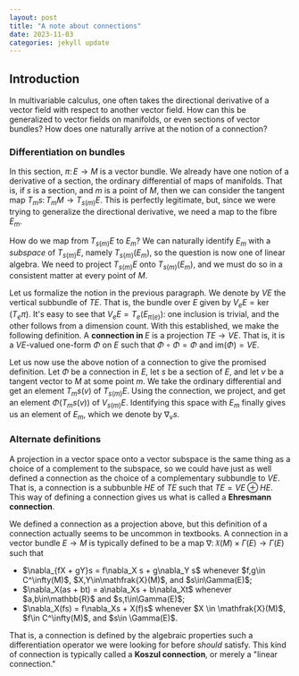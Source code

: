 ```yaml
---
layout: post
title: "A note about connections"
date: 2023-11-03 
categories: jekyll update
---
```


## Introduction

In multivariable calculus, one often takes the directional derivative of a vector field with respect to another vector field. How can this be generalized to vector fields on manifolds, or even sections of vector bundles? How does one naturally arrive at the notion of a connection?

### Differentiation on bundles

In this section, $\pi\colon E \to M$ is a vector bundle. We already have one notion of a derivative of a section, the ordinary differential of maps of manifolds. That is, if $s$ is a section, and $m$ is a point of $M$, then we can consider the tangent map $T_ms\colon T_mM \to T_{s(m)}E$. This is perfectly legitimate, but, since we were trying to generalize the directional derivative, we need a map to the fibre $E_m$. 

How do we map from $T_{s(m)}E$ to $E_m$? We can naturally identify $E_m$ with a <em>subspace</em> of $T_{s(m)}E$, namely $T_{s(m)}(E_m)$, so the question is now one of linear algebra. We need to project $T_{s(m)}E$ onto $T_{s(m)}(E_m)$, and we must do so in a consistent matter at every point of $M$. 

Let us formalize the notion in the previous paragraph. We denote by $VE$ the vertical subbundle of $TE$. That is, the bundle over $E$ given by $V_eE = \ker(T_e\pi)$. It's easy to see that $V_eE = T_e(E_{\pi(e)})$: one inclusion is trivial, and the other follows from a dimension count. With this established, we make the following definition. A <strong> connection in </strong> $E$ is a projection $TE \to VE$. That is, it is a $VE$-valued one-form $\Phi$ on $E$ such that $\Phi \circ \Phi = \Phi$ and $\mathrm{im}(\Phi) = VE$.

Let us now use the above notion of a connection to give the promised definition. Let $\Phi$ be a connection in $E$, let $s$ be a section of $E$, and let $v$ be a tangent vector to $M$ at some point $m$. We take the ordinary differential and get an element $T_ms(v)$ of $T_{s(m)}E$. Using the connection, we project, and get an element $\Phi(T_ms(v))$ of $V_{s(m)}E$. Identifying this space with $E_m$ finally gives us an element of $E_m$, which we denote by $\nabla_v s$.

### Alternate definitions

A projection in a vector space onto a vector subspace is the same thing as a choice of a complement to the subspace, so we could have just as well defined a connection as the choice of a complementary subbundle to $VE$. That is, a connection is a subbunble $HE$ of $TE$ such that $TE = VE \oplus HE$. This way of defining a connection gives us what is called a <strong>Ehresmann connection</strong>.

We defined a connection as a projection above, but this definition of a connection actually seems to be uncommon in textbooks. A connection in a vector bundle $E \to M$ is typically defined to be a map $\nabla\colon\mathfrak{X}(M) \times \Gamma(E) \to \Gamma(E)$ such that 
<ul>
  <li> $\nabla_{fX + gY}s = f\nabla_X s + g\nabla_Y s$ whenever $f,g\in C^\infty(M)$, $X,Y\in\mathfrak{X}(M)$, and $s\in\Gamma(E)$; </li>
  <li> $\nabla_X(as + bt) = a\nabla_Xs + b\nabla_Xt$ whenever $a,b\in\mathbb{R}$ and $s,t\in\Gamma(E)$; </li>
  <li> $\nabla_X(fs) = f\nabla_Xs + X(f)s$ whenever $X \in \mathfrak{X}(M)$, $f\in C^\infty(M)$, and $s\in \Gamma(E)$. </li>
</ul>
That is, a connection is defined by the algebraic properties such a differentiation operator we were looking for before <em>should</em> satisfy. This kind of connection is typically called a <strong>Koszul connection</strong>, or merely a "linear connection."

<!-- Need to use double backslash square bracket. Setting displayMath: [['\[', '\]']] in default.html 
correctly made it so that \[ and \] would delimit displayed math, but then it would read any square
brackets inside the delimiters as a delimiter itself. Of course, escaping didn't work.
-->


